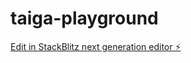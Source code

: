 # taiga-playground

[Edit in StackBlitz next generation editor ⚡️](https://stackblitz.com/~/github.com/taiga-family/taiga-playground)
